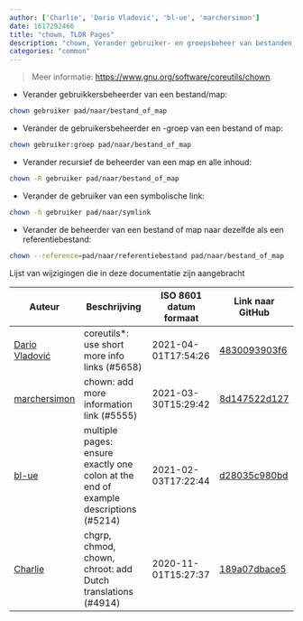 ```yaml
---
author: ['Charlie', 'Dario Vladović', 'bl-ue', 'marchersimon']
date: 1617292466
title: "chown, TLDR Pages"
description: "chown, Verander gebruiker- en groepsbeheer van bestanden en mappen."
categories: "common"
---
```

> Meer informatie: <https://www.gnu.org/software/coreutils/chown>.

- Verander gebruikkersbeheerder van een bestand/map:

```bash
chown gebruiker pad/naar/bestand_of_map
```

- Verander de gebruikersbeheerder en -groep van een bestand of map:

```bash
chown gebruiker:groep pad/naar/bestand_of_map
```

- Verander recursief de beheerder van een map en alle inhoud:

```bash
chown -R gebruiker pad/naar/bestand_of_map
```

- Verander de gebruiker van een symbolische link:

```bash
chown -h gebruiker pad/naar/symlink
```

- Verander de beheerder van een bestand of map naar dezelfde als een referentiebestand:

```bash
chown --reference=pad/naar/referentiebestand pad/naar/bestand_of_map
```
Lijst van wijzigingen die in deze documentatie zijn aangebracht


Auteur | Beschrijving | ISO 8601 datum formaat | Link naar GitHub
------|-----|-----|-----
[Dario Vladović](mailto:d.vladimyr@gmail.com) | coreutils*: use short more info links (#5658) | 2021-04-01T17:54:26 | [4830093903f6](https://github.com/tldr-pages/tldr/commit/4830093903f66ccf3ebbc2ecf477286e45edac59)
[marchersimon](mailto:50295997+marchersimon@users.noreply.github.com) | chown: add more information link (#5555) | 2021-03-30T15:29:42 | [8d147522d127](https://github.com/tldr-pages/tldr/commit/8d147522d127f65aca087b791bf2deb46a43f59d)
[bl-ue](mailto:54780737+bl-ue@users.noreply.github.com) | multiple pages: ensure exactly one colon at the end of example descriptions (#5214) | 2021-02-03T17:22:44 | [d28035c980bd](https://github.com/tldr-pages/tldr/commit/d28035c980bde01b9168e76442fe564dc82ae5b7)
[Charlie](mailto:10348289+Cxarli@users.noreply.github.com) | chgrp, chmod, chown, chroot: add Dutch translations (#4914) | 2020-11-01T15:27:37 | [189a07dbace5](https://github.com/tldr-pages/tldr/commit/189a07dbace58fe0f4c036ecd2aeb0fcc4773c08)

